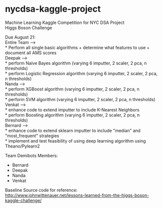 # nycdsa-kaggle-project
Machine Learning Kaggle Competition for NYC DSA Project<br>
Higgs Boson Challenge

Due August 21:<br>
  Entire Team --><br> 
    * Perform all single basic algorithms + determine what features to use + document all AMS scores<br>
  Deepak --><br>
    * perform Naive Bayes algorithm (varying 6 imputter, 2 scaler, 2 pca, n thresholds)<br>
    * perform Logistic Regression algorithm (varying 6 imputter, 2 scaler, 2 pca, n thresholds)<br>
  Nanda --><br>
    * perform XGBoost algorithm (varying 6 imputter, 2 scaler, 2 pca, n thresholds)<br>
    * perform SVM algorithm (varying 6 imputter, 2 scaler, 2 pca, n thresholds)<br>
  Venkat --><br>
    * enhance code to extend imputter to include K-Nearest Neighbors<br>
    * perform Boosting algorithm (varying 6 imputter, 2 scaler, 2 pca, n thresholds)<br>
  Bernard --><br>
    * enhance code to extend sklearn imputter to include "median" and "most_frequent" strategies<br>
    * implement and test feasibility of using deep learning algorithm using Theano/Pylearn2<br>

Team Demibots Members:
<ul>
  <li>Bernard</li>
  <li>Deepak</li>
  <li>Nanda</li>
  <li>Venkat</li>
</ul>
  
Baseline Source code for reference:<br>
http://www.johnwittenauer.net/lessons-learned-from-the-higgs-boson-kaggle-challenge/
